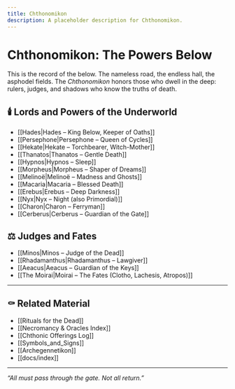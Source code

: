 ```yaml
---
title: Chthonomikon
description: A placeholder description for Chthonomikon.
---
```


# Chthonomikon: The Powers Below

This is the record of the below. The nameless road, the endless hall, the asphodel fields. The *Chthonomikon* honors those who dwell in the deep: rulers, judges, and shadows who know the truths of death.

## 🕯️ Lords and Powers of the Underworld

- [[Hades|Hades – King Below, Keeper of Oaths]]
- [[Persephone|Persephone – Queen of Cycles]]
- [[Hekate|Hekate – Torchbearer, Witch-Mother]]
- [[Thanatos|Thanatos – Gentle Death]]
- [[Hypnos|Hypnos – Sleep]]
- [[Morpheus|Morpheus – Shaper of Dreams]]
- [[Melinoë|Melinoë – Madness and Ghosts]]
- [[Macaria|Macaria – Blessed Death]]
- [[Erebus|Erebus – Deep Darkness]]
- [[Nyx|Nyx – Night (also Primordial)]]
- [[Charon|Charon – Ferryman]]
- [[Cerberus|Cerberus – Guardian of the Gate]]

## ⚖️ Judges and Fates

- [[Minos|Minos – Judge of the Dead]]
- [[Rhadamanthus|Rhadamanthus – Lawgiver]]
- [[Aeacus|Aeacus – Guardian of the Keys]]
- [[The Moirai|Moirai – The Fates (Clotho, Lachesis, Atropos)]]

---

## ⚰️ Related Material

- [[Rituals for the Dead]]
- [[Necromancy & Oracles Index]]
- [[Chthonic Offerings Log]]
- [[Symbols_and_Signs]]
- [[Archegennetikon]]
- [[docs/index]]

---

*“All must pass through the gate. Not all return.”*
